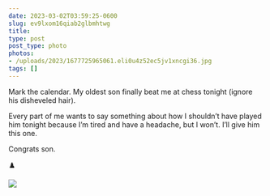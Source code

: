 ```yaml
---
date: 2023-03-02T03:59:25-0600
slug: ev9lxom16qiab2glbmhtwg
title: 
type: post
post_type: photo
photos:
- /uploads/2023/1677725965061.eli0u4z52ec5jv1xncgi36.jpg
tags: []
---
```

Mark the calendar. My oldest son finally beat me at chess tonight (ignore his disheveled hair).


Every part of me wants to say something about how I shouldn’t have played him tonight because I’m tired and have a headache, but I won’t. I’ll give him this one.


Congrats son.


♟️


![](/uploads/2023/1677725965061.eli0u4z52ec5jv1xncgi36.jpg)



